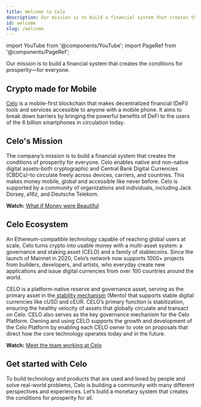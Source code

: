 ```yaml
---
title: Welcome to Celo
description: Our mission is to build a financial system that creates the conditions for prosperity—for everyone.
id: welcome
slug: /welcome
---
```


import YouTube from '@components/YouTube';
import PageRef from '@components/PageRef';



Our mission is to build a financial system that creates the conditions for prosperity—for everyone.
## Crypto made for Mobile

[Celo](https://celo.org/) is a mobile-first blockchain that makes decentralized financial (DeFi) tools and services accessible to anyone with a mobile phone. It aims to break down barriers by bringing the powerful benefits of DeFi to the users of the 6 billion smartphones in circulation today. 
## Celo's Mission

The company’s mission is to build a financial system that creates the conditions of prosperity for everyone. Celo enables native and non-native digital assets–both cryptographic and Central Bank Digital Currencies (CBDCs)–to circulate freely across devices, carriers, and countries. This makes money mobile, global and accessible like never before. Celo is supported by a community of organizations and individuals, including Jack Dorsey, a16z, and Deutsche Telekom.

**Watch:** [What if Money were Beautiful](https://www.youtube.com/watch?v=kKggE5OvyhE)
## Celo Ecosystem

An Ethereum-compatible technology capable of reaching global users at scale, Celo turns crypto into usable money with a multi-asset system: a governance and staking asset (CELO) and a family of stablecoins. Since the launch of Mainnet in 2020, Celo’s network now supports 1000+ projects from builders, developers, and artists, who everyday create new applications and issue digital currencies from over 100 countries around the world.

CELO is a platform-native reserve and governance asset, serving as the primary asset in the[ stability mechanism](https://celo.org/papers/Celo_Stability_Analysis.pdf) (Mento) that supports stable digital currencies like cUSD and cEUR. CELO’s primary function is stabilization, ensuring the healthy velocity of assets that globally circulate and transact on Celo. CELO also serves as the key governance mechanism for the Celo Platform. Owning and using CELO supports the growth and development of the Celo Platform by enabling each CELO owner to vote on proposals that direct how the core technology operates today and in the future.

**Watch:** [Meet the team working at Celo](https://www.youtube.com/watch?v=vwfHiaVzc2E)

## Get started with Celo

To build technology and products that are used and loved by people and solve real-world problems, Celo is building a community with many different perspectives and experiences. Let’s build a monetary system that creates the conditions for prosperity for all.